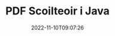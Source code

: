 ---
############################# Static ############################
layout: "auto-gen-merger"
date: 2022-11-10T09:07:26
draft: false
otherformats: ppsx ppt pptx rtf tex vdx vsdm vsdx vssm vssx vstm vstx vsx vtx xlam xls

############################# Head ############################
head_title: "Scoilt PDF ina Ilchomhaid i Java"
head_description: "Scoilt comhad PDF amháin i roinnt comhad bunaithe ar líon na leathanach, eatraimh leathanaigh, leathanaigh chothroma nó corr-leathanaigh ag baint úsáide as API cumaisc doiciméad."

############################# Header ############################
title: "PDF Scoilteoir i Java"
description: "Scoilt PDF le cúpla líne de chód Java."
bg_image: "https://cms.admin.containerize.com/templates/aspose/App_Themes/V3/images/bg/header1.png"
bg_overlay: false
button:
    enable: true
    icon: "fas fa-arrow-down"
    label: "Íoslódáil Triail Saor in Aisce"
    link: "https://downloads.groupdocs.com/merger/java"

############################# SubMenu ############################
submenu:
    enable: true

    left:
        img_alt: "GroupDocs.Merger for Java"
        image: "https://cms.admin.containerize.com/templates/groupdocs/images/product-logos/90x90-noborder/groupdocs-merger-java.png"
        product: "GroupDocs.Merger"
        platform: "Java"

    middle:
        button:

            # button loop
            - link: "https://apireference.groupdocs.com/merger/java"
              text: "Tagairt API"

            # button loop
            - link: "https://github.com/groupdocs-merger"
              text: "Samplaí de Chóid"

            # button loop
            - link: "https://products.groupdocs.app/merger/family"
              text: "Taispeántas beo"

            # button loop
            - link: "https://purchase.groupdocs.com/pricing/merger/java"
              text: "Praghsáil"

    right:
        link_download: "https://downloads.groupdocs.com/merger"
        link_learn: "https://docs.groupdocs.com/merger/java"
        link_buy: "https://purchase.groupdocs.com"

############################# About ############################
about:
    enable: true
    title: "Maidir le GroupDocs.Merger for Java API"
    content: |
        [GroupDocs.Merger for Java](/ga/merger/java/) leabharlann a thairgeann réiteach simplí chun raon leathan formáidí doiciméad a chumasc agus a roinnt go sábháilte lena n-áirítear PDF, Microsoft Office (Word, Excel, PowerPoint, OneNote), OpenDocument, HTML, íomhánna agus go leor eile laistigh d’fheidhmchláir Java. Trí ach cúpla líne den chód a chur leis, déan roinnt oibríochtaí doiciméad ar nós bogadh, bain, rothlú, babhtáil, eastóscadh nó athraigh treoshuíomh na leathanach laistigh de na doiciméid. Tacaíonn an API a chumasc doiciméid freisin le leathanaigh doiciméad a réamhamharc mar íomhá chun struchtúr, formáidiú agus ábhar an doiciméid a anailísiú.
        
        Is rogha cheart é GroupDocs.Merger API do réitigh chorparáideacha a dteastaíonn gnéithe scoilteadh comhad uathu. Tugtar tacaíocht mhaith do na APIanna seo ar gach mórchóras agus ardán oibriúcháin lena n-áirítear J2SE 7.0 (1.7), J2SE 8.0 (1.8), Java 10.

############################# Steps ############################
steps:
    enable: true
    title_left: "Scoilt PDF Comhad De réir Leathanaigh i Java"
    content_left: |
        Déanann [GroupDocs.Merger for Java](/ga/merger/java/) é éasca d'fhorbróirí Java comhad amháin PDF a roinnt ina chomhaid iarmhartacha éagsúla trí chomhad iarmhartach a chur i bhfeidhm roinnt céimeanna éasca.
        
        * Tosaigh **SplitOptions** le formáid conair na gcomhad aschuir.
        * Cruthaigh sampla nua **Merger** agus pas a fháil ar chonair an doiciméid foinse mar pharaiméadar cruthaitheoir.
        * Glaoigh ar **split** agus pasáil **SplitOptions** object chun na doiciméid dá bharr a shábháil.

    title_right: "Riachtanais Chórais"
    content_right: |
        GroupDocs.Merger for Java Tacaítear le API ar gach mór-ardán agus córas oibriúcháin. Sula ndéanann tú an cód thíos, déan cinnte go bhfuil na réamhriachtanais seo a leanas suiteáilte ar do chóras.

        * Córais Oibriúcháin: Microsoft Windows, Linux, MacOS
        * Timpeallachtaí Forbartha: NetBeans, IntelliJ IDEA, Eclipse
        * Creataí: J2SE 7.0 (1.7), J2SE 8.0 (1.8), Java 10
        * Íoslódáil an leagan is déanaí de GroupDocs.Merger for Java ó [Maven](https://repository.groupdocs.com/webapp/#/artifacts/browse/tree/General/repo/com/groupdocs/groupdocs-merger)
         
    code: |
     {{% merger/additional-styles %}}
     {{< merger/code-merger title="Conas comhad PDF a scoilt trí úsáid a bhaint as Java cód samplach">}}

        ```java    
        // Scoilt PDF comhad ag baint úsáide as GroupDocs.Merger do Java API
        String filePath = "input.pdf";
        String filePathOut = "output.pdf";
        
        // Tús a chur le rang SplitOptions le formáid cosáin comhaid aschuir
        SplitOptions splitOptions = new SplitOptions(filePathOut, new int[] { 3, 6, 8 });

        // Cuir Cumasc leis an doiciméad ionchuir PDF
        Merger merger = new Merger(filePath);

        // Cuir glaoch ar an modh scoilte agus pas a fháil ó SplitOptions oibiachtúil chun na doiciméid iarmhartacha a shábháil
        merger.split(splitOptions);
        ```
     {{< /merger/code-merger >}}

############################# Demos ############################
demos:
    enable: true
    title: "Taispeántais Bheo - Scoilt PDF Comhad Ar Líne"
    content: |
       Scoilt PDF comhad faoi láthair trí chuairt a thabhairt ar [GroupDocs.Merger Live Demos](https://products.groupdocs.app/splitter/pdf).
       Tá na buntáistí seo a leanas ag an taispeántas beo.
        
############################# About Formats ############################
about_formats:
    enable: true

############################# More Formats ############################
more_formats:
    enable: true
    title: "Comhad Scoilte i bhFormáidí Eile"
    content: |
        Java API cumasc & scoilte doiciméad le haghaidh formáidí comhaid agus íomhánna. Roinn roinnt de na formáidí comhaid coitianta mar a luaitear thíos.

############################# Back to top ###############################
back_to_top:
    enable: true
---